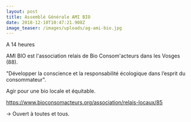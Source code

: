 ```yaml
---
layout: post
title: Assemblé Générale AMI BIO
date: 2018-12-10T10:47:21.908Z
image_teaser: /images/uploads/ag-ami-bio.jpg
---
```

A 14 heures

AMI BIO est l'association relais de Bio Consom'acteurs dans les Vosges (88). 

"Développer la conscience et la responsabilité écologique dans l’esprit du consommateur".

Agir pour une bio locale et équitable.

https://www.bioconsomacteurs.org/association/relais-locaux/85

→ Ouvert à toutes et tous.

